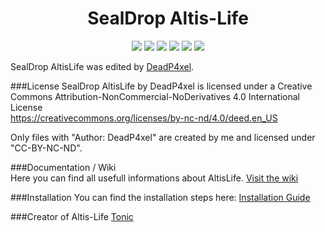 <h1 align="center">SealDrop Altis-Life</h1>
<p align="center">
    <img src="https://img.shields.io/badge/version-v3.1.4.8-blue.svg" />
  </a>
    <img src="https://img.shields.io/badge/arma3-1.56-red.svg" />
  </a>
    <img src="https://img.shields.io/badge/extDB2-v70-yellow.svg" />
  </a>
    <img src="https://img.shields.io/badge/release-stable-orange.svg" />
  </a>
  </a>
    <img src="https://img.shields.io/badge/license-CC--BY--NC--ND-4CB697.svg" />
  </a>
    <img src="https://img.shields.io/badge/support-support.sealdrop.de-green.svg" />
  </a>
</p>

SealDrop AltisLife was edited by [DeadP4xel](https://github.com/DeadP4xel).

###License
SealDrop AltisLife by DeadP4xel is licensed under a Creative Commons Attribution-NonCommercial-NoDerivatives 4.0 International License</br>
https://creativecommons.org/licenses/by-nc-nd/4.0/deed.en_US</br>

Only files with "Author: DeadP4xel" are created by me and licensed under "CC-BY-NC-ND".

###Documentation / Wiki</br>
Here you can find all usefull informations about AltisLife. [Visit the wiki](https://github.com/DeadP4xel/SealDrop-AltisLife/wiki)

###Installation
You can find the installation steps here: [Installation Guide](https://github.com/DeadP4xel/SealDrop-AltisLife/wiki)

###Creator of Altis-Life
[Tonic](https://github.com/TAWTonic)
